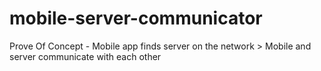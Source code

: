 # mobile-server-communicator
Prove Of Concept - Mobile app finds server on the network > Mobile and server communicate with each other
